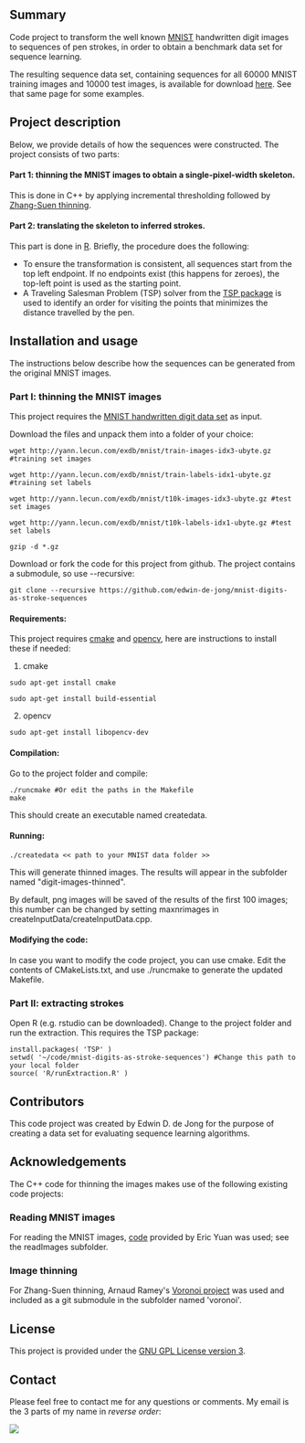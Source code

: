 ## Summary
Code project to transform the well known [MNIST](http://yann.lecun.com/exdb/mnist/) handwritten digit images to sequences of pen strokes, in order to obtain a benchmark data set for sequence learning. 

The resulting sequence data set, containing sequences for all 60000 MNIST training images and 10000 test images, is available for download [here](https://github.com/edwin-de-jong/mnist-digits-stroke-sequence-data/wiki/MNIST-digits-stroke-sequence-data). See that same page for some examples.

## Project description

Below, we provide details of how the sequences were constructed. The project consists of two parts:

#### Part 1: thinning the MNIST images to obtain a single-pixel-width skeleton. 

This is done in C++ by applying incremental thresholding followed by [Zhang-Suen thinning](https://rosettacode.org/wiki/Zhang-Suen_thinning_algorithm). 

#### Part 2: translating the skeleton to inferred strokes. 

This part is done in [R](https://www.r-project.org/). Briefly, the procedure does the following:
- To ensure the transformation is consistent, all sequences start from the top left endpoint. If no endpoints exist (this happens for zeroes), the top-left point is used as the starting point.
- A Traveling Salesman Problem (TSP) solver from the [TSP package](https://cran.r-project.org/web/packages/TSP/TSP.pdf) is used to identify an order for visiting the points that minimizes the distance travelled by the pen.

## Installation and usage

The instructions below describe how the sequences can be generated from the original MNIST images. 

### Part I: thinning the MNIST images

This project requires the [MNIST handwritten digit data set](http://yann.lecun.com/exdb/mnist/) as input.

Download the files and unpack them into a folder of your choice:

```
wget http://yann.lecun.com/exdb/mnist/train-images-idx3-ubyte.gz #training set images

wget http://yann.lecun.com/exdb/mnist/train-labels-idx1-ubyte.gz #training set labels

wget http://yann.lecun.com/exdb/mnist/t10k-images-idx3-ubyte.gz #test set images

wget http://yann.lecun.com/exdb/mnist/t10k-labels-idx1-ubyte.gz #test set labels

gzip -d *.gz
```

Download or fork the code for this project from github. The project contains a submodule, so use --recursive:

```
git clone --recursive https://github.com/edwin-de-jong/mnist-digits-as-stroke-sequences
```

#### Requirements:

This project requires [cmake](https://cmake.org/) and [opencv](http://opencv.org/), here are instructions to install these if needed:

1. cmake

```
sudo apt-get install cmake

sudo apt-get install build-essential
```

2. opencv

```
sudo apt-get install libopencv-dev
```

#### Compilation:

Go to the project folder and compile:

```
./runcmake #Or edit the paths in the Makefile
make
```

This should create an executable named createdata.

#### Running:

```
./createdata << path to your MNIST data folder >>
```

This will generate thinned images. The results will appear in the subfolder named "digit-images-thinned".

By default, png images will be saved of the results of the first 100 images; this number can be changed by setting maxnrimages in createInputData/createInputData.cpp.

#### Modifying the code:
In case you want to modify the code project, you can use cmake. Edit the contents of CMakeLists.txt, and use ./runcmake to generate the updated Makefile.

### Part II: extracting strokes

Open R (e.g. rstudio can be downloaded). Change to the project folder and run the extraction. This requires the TSP package:

```
install.packages( 'TSP' )
setwd( '~/code/mnist-digits-as-stroke-sequences') #Change this path to your local folder
source( 'R/runExtraction.R' )
```

## Contributors 

This code project was created by Edwin D. de Jong for the purpose of creating a data set for evaluating sequence learning algorithms.

## Acknowledgements

The C++ code for thinning the images makes use of the following existing code projects:

### Reading MNIST images
For reading the MNIST images, [code](http://eric-yuan.me/cpp-read-mnist/) provided by Eric Yuan was used; see the readImages subfolder.

### Image thinning
For Zhang-Suen thinning, Arnaud Ramey's [Voronoi project](https://sites.google.com/site/rameyarnaud/research/c/voronoi) was used and included as a git submodule in the subfolder named 'voronoi'.

## License

This project is provided under the [GNU GPL License version 3](LICENSE).

## Contact

Please feel free to contact me for any questions or comments. My email is the 3 parts of my name in *reverse order*:

![](https://github.com/edwin-de-jong/mnist-digits-stroke-sequence-data/blob/master/fig/contact-info.png)